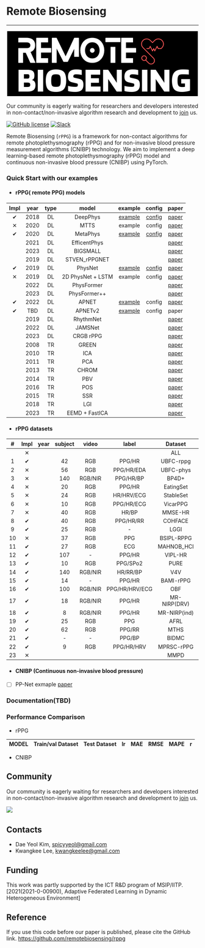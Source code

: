 # Remote Biosensing
__________________________
<p align="center">
 <img src="logo.png">
</p>

Our community is eagerly waiting for researchers and developers interested in non-contact/non-invasive algorithm
research and development
to [join](https://join.slack.com/t/remobebiosensing/shared_invite/zt-1u3kjfhf9-xWw_XQ8hGd7qFZymCSzUtg) us.

[![GitHub license](https://img.shields.io/github/license/remotebiosensing/rppg)](https://github.com/remotebiosensing/rppg/blob/main/LICENSE)
[![Slack](https://img.shields.io/badge/Chat-Slack-red)](https://join.slack.com/t/remobebiosensing/shared_invite/zt-1u3kjfhf9-xWw_XQ8hGd7qFZymCSzUtg)


Remote Biosensing (`rPPG`) is a framework for non-contact algorithms for remote photoplethysmography (rPPG) and for
non-invasive blood pressure measurement algorithms (CNIBP) technology.
We aim to implement a deep learning-based remote photoplethysmography (rPPG) model and continuous non-invasive blood
pressure (CNIBP) using PyTorch.

### Quick Start with our examples
 
- #### rPPG( remote PPG) models
| **Impl** | year | type |     **model**     |                                            **example**                                            |                                              **config**                                               |                                                                                       paper                                                                                       | 
|:--------:|:----:|:----:|:-----------------:|:-------------------------------------------------------------------------------------------------:|:-----------------------------------------------------------------------------------------------------:|:---------------------------------------------------------------------------------------------------------------------------------------------------------------------------------:|
| &#10004; | 2018 |  DL  |     DeepPhys      | [example](https://github.com/remotebiosensing/rppg/blob/main/rppg/examples/physnet_ubfc_ubfc.py)  | [config](https://github.com/remotebiosensing/rppg/blob/main/rppg/configs/FIT_DEEPPHYS_UBFC_UBFC.yaml) |                                                                     [paper](https://arxiv.org/abs/1805.07888)                                                                     |
| &#10005; | 2020 |  DL  |       MTTS        |                                              example                                              |                                                config                                                 |                                            [paper](https://papers.nips.cc/paper/2020/file/e1228be46de6a0234ac22ded31417bc7-Paper.pdf)                                             |
 | &#10004; | 2020 |  DL  |     MetaPhys      | [example](https://github.com/remotebiosensing/rppg/blob/main/rppg/examples/metaphys_ubfc_ubfc.py) | [config](https://github.com/remotebiosensing/rppg/blob/main/rppg/configs/FIT_METAPHYS_UBFC_UBFC.yaml) |                                                                     [paper](https://arxiv.org/abs/2010.01773)                                                                     |
|          | 2021 |  DL  |   EfficentPhys    |                                                                                                   |                                                                                                       |                                                                     [paper](https://arxiv.org/abs/2110.04447)                                                                     |
|          | 2023 |  DL  |     BIGSMALL      |                                                                                                   |                                                                                                       |                                                                     [paper](https://arxiv.org/abs/2303.11573)                                                                     |
|          | 2019 |  DL  |   STVEN_rPPGNET   |                                                                                                   |                                                                                                       |                                                                   [paper](https://arxiv.org/pdf/1907.11921.pdf)                                                                   |
| &#10004; | 2019 |  DL  |      PhysNet      | [example](https://github.com/remotebiosensing/rppg/blob/main/rppg/examples/physnet_ubfc_ubfc.py)  | [config](https://github.com/remotebiosensing/rppg/blob/main/rppg/configs/FIT_PHYSNET_UBFC_UBFC.yaml)  |                                                                     [paper](https://arxiv.org/abs/1905.02419)                                                                     |
| &#10005; | 2019 |  DL  | 2D PhysNet + LSTM |                                              example                                              |                                                config                                                 |                                                                     [paper](https://arxiv.org/abs/1905.02419)                                                                     |
|          | 2022 |  DL  |    PhysFormer     |                                                                                                   |                                                                                                       |                                                                   [paper](https://arxiv.org/pdf/2111.12082.pdf)                                                                   |
|          | 2023 |  DL  |   PhysFormer++    |                                                                                                   |                                                                                                       |                                                       [paper](https://link.springer.com/article/10.1007/s11263-023-01758-1)                                                       |
| &#10004; | 2022 |  DL  |       APNET       | [example](https://github.com/remotebiosensing/rppg/blob/main/rppg/examples/apnetv2_ubfc_ubfc.py)  |                                                config                                                 |                                                               [paper](https://europepmc.org/article/pmc/pmc9687348)                                                               |
| &#10004; | TBD  |  DL  |      APNETv2      | [example](https://github.com/remotebiosensing/rppg/blob/main/rppg/examples/apnetv2_ubfc_ubfc.py)  |                                                config                                                 |                                                                                       paper                                                                                       |
|          | 2019 |  DL  |     RhythmNet     |                                                                                                   |                                                                                                       |                                                                     [paper](https://arxiv.org/abs/1910.11515)                                                                     |
|          | 2022 |  DL  |      JAMSNet      |                                                                                                   |                                                                                                       |       [paper](https://ieeexplore.ieee.org/abstract/document/9973323/?casa_token=YE0aZV2EVRcAAAAA:s8ShA85zLSSZgZq9nmsa2imtZc8HbvOdhHfReYYg5_hEG6HPTYBcnjwj6yTRibCngr80hkI-)        |
|          | 2023 |  DL  |     CRGB rPPG     |                                                                                                   |                                                                                                       |                                                                 [paper](https://www.mdpi.com/2306-5354/10/2/243)                                                                  |
|          | 2008 |  TR  |       GREEN       |                                                                                                   |                                                                                                       |                                                           [paper](https://www.ncbi.nlm.nih.gov/pmc/articles/PMC2717852)                                                           |
|          | 2010 |  TR  |        ICA        |                                                                                                   |                                                                                                       |                                                                [paper](https://pubmed.ncbi.nlm.nih.gov/20588929/)                                                                 |
|          | 2011 |  TR  |        PCA        |                                                                                                   |                                                                                                       |               [paper](https://www.researchgate.net/publication/220726433_Measuring_Pulse_Rate_with_a_Webcam_-_a_Non-contact_Method_for_Evaluating_Cardiac_Activity)               |
|          | 2013 |  TR  |       CHROM       |                                                                                                   |                                                                                                       |                                                               [paper](https://ieeexplore.ieee.org/document/6523142)                                                               |
|          | 2014 |  TR  |        PBV        |                                                                                                   |                                                                                                       |                                                                [paper](https://pubmed.ncbi.nlm.nih.gov/25159049/)                                                                 |
|          | 2016 |  TR  |        POS        |                                                                                                   |                                                                                                       |                                                               [paper](https://ieeexplore.ieee.org/document/7565547)                                                               |
|          | 2015 |  TR  |        SSR        |                                                                                                   |                                                                                                       |                                                               [paper](https://ieeexplore.ieee.org/document/7355301)                                                               |
|          | 2018 |  TR  |        LGI        |                                                                                                   |                                                                                                       |                           [paper](https://openaccess.thecvf.com/content_cvpr_2018_workshops/papers/w27/Pilz_Local_Group_Invariance_CVPR_2018_paper.pdf)                           |
|          | 2023 |  TR  |  EEMD + FastICA   |                                                                                                   |                                                                                                       | [paper](https://iopscience.iop.org/article/10.1088/1361-6579/accefd/meta?casa_token=Q4QmtDqi6yAAAAAA:e0Whb986bmnCOHasy6gmiTQ-5ZzqXIbBolWTQXf7tYy6yk_xl6s76NAhVFoyfbsMUV5_ctS7jBU) |





 

- #### rPPG datasets
|  #  | **Impl** | year | subject |  video  |     label      | **Dataset**  | **example** | **config** | **paper** | **link** |
|:---:|:--------:|:----:|:-------:|:-------:|:--------------:|:------------:|:-----------:|:----------:|:---------:|:--------:|
|     | &#10005; |      |         |         |                |     ALL      |   example   |   config   |           |   link   |
|  1  | &#10004; |      |   42    |   RGB   |     PPG/HR     |  UBFC-rppg   |   example   |   config   |           |   link   |
|  2  | &#10005; |      |   56    |   RGB   |   PPG/HR/EDA   |  UBFC-phys   |   example   |   config   |           |   link   |
|  3  | &#10005; |      |   140   | RGB/NIR |   PPG/HR/BP    |    BP4D+     |   example   |   config   |           |   link   |
|  4  | &#10005; |      |   20    |   RGB   |     PPG/HR     |  EatingSet   |   example   |   config   |           |   link   |
|  5  | &#10005; |      |   24    |   RGB   |   HR/HRV/ECG   |  StableSet   |   example   |   config   |           |   link   |
|  6  | &#10005; |      |   10    |   RGB   |   PPG/HR/ECG   |   VicarPPG   |   example   |   config   |           |   link   |
|  7  | &#10005; |      |   40    |   RGB   |     HR/BP      |   MMSE-HR    |   example   |   config   |           |   link   |
|  8  | &#10004; |      |   40    |   RGB   |   PPG/HR/RR    |   COHFACE    |   example   |   config   |           |   link   |
|  9  | &#10004; |      |   25    |   RGB   |       -        |     LGGI     |   example   |   config   |           |   link   |
| 10  | &#10005; |      |   37    |   RGB   |      PPG       |  BSIPL-RPPG  |   example   |   config   |           |   link   |
| 11  | &#10004; |      |   27    |   RGB   |      ECG       |  MAHNOB_HCI  |   example   |   config   |           |   link   |
| 12  | &#10004; |      |   107   |    -    |     PPG/HR     |   VIPL-HR    |   example   |   config   |           |   link   |
| 13  | &#10004; |      |   10    |   RGB   |    PPG/SPo2    |     PURE     |   example   |   config   |           |   link   |
| 14  | &#10004; |      |   140   | RGB/NIR |    HR/RR/BP    |     V4V      |   example   |   config   |           |   link   |
| 15  | &#10004; |      |   14    |    -    |     PPG/HR     |  BAMI-rPPG   |   example   |   config   |           |   link   |
| 16  | &#10004; |      |   100   | RGB/NIR | PPG/HR/HRV/ECG |     OBF      |   example   |   config   |           |   link   |
| 17  | &#10004; |      |   18    | RGB/NIR |     PPG/HR     | MR-NIRP(DRV) |   example   |   config   |           |   link   |
| 18  | &#10004; |      |    8    | RGB/NIR |     PPG/HR     | MR-NIRP(ind) |   example   |   config   |           |   link   |
| 19  | &#10004; |      |   25    |   RGB   |      PPG       |     AFRL     |   example   |   config   |           |   link   |
| 20  | &#10004; |      |   62    |   RGB   |     PPG/RR     |     MTHS     |   example   |   config   |           |   link   |
| 21  | &#10004; |      |    -    |    -    |     PPG/BP     |    BIDMC     |   example   |   config   |           |   link   |
| 22  | &#10004; |      |    9    |   RGB   |   PPG/HR/HRV   |  MPRSC-rPPG  |   example   |   config   |           |   link   |
| 23  | &#10005; |      |         |         |                |     MMPD     |   example   |   config   |           |   link   |


- #### CNIBP (Continuous non-invasive blood pressure)
- [ ] PP-Net exmaple [paper](https://ieeexplore.ieee.org/document/9082808)

### Documentation(TBD)

### Performance Comparison

- rPPG

| MODEL | Train/val Dataset | Test Dataset | lr  | MAE | RMSE | MAPE | r   |
|-------|-------------------|--------------|-----|-----|------|------|-----|

- CNIBP

## Community

Our community is eagerly waiting for researchers and developers interested in non-contact/non-invasive algorithm
research and development
to [join](https://join.slack.com/t/remobebiosensing/shared_invite/zt-1u3kjfhf9-xWw_XQ8hGd7qFZymCSzUtg) us.

<a href="https://github.com/remotebiosensing/rppg/graphs/contributors">
  <img src="https://contrib.rocks/image?repo=remotebiosensing/rppg" />
</a>

## Contacts

- Dae Yeol Kim, spicyyeol@gmail.com
- Kwangkee Lee, kwangkeelee@gmail.com

## Funding

This work was partly supported by the ICT R&D program of
MSIP/IITP. [2021(2021-0-00900), Adaptive Federated Learning in Dynamic Heterogeneous Environment]

## Reference
If you use this code before our paper is published, please cite the GitHub link.
https://github.com/remotebiosensing/rppg